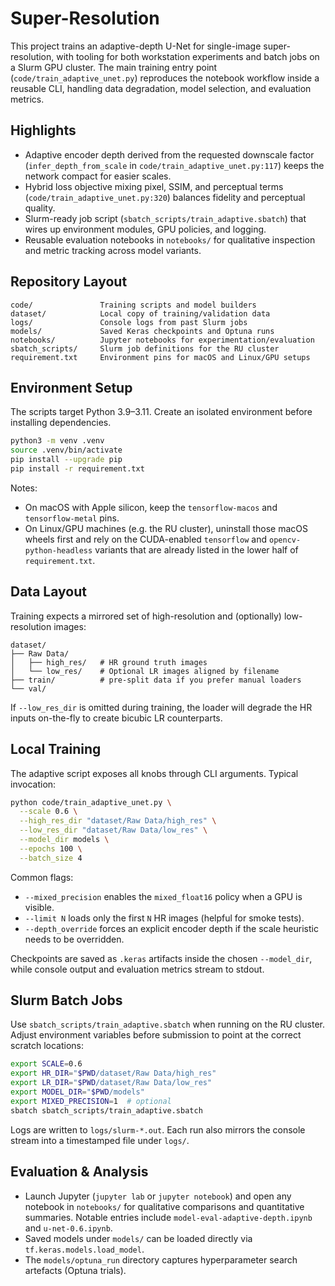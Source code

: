 # Super-Resolution

This project trains an adaptive-depth U-Net for single-image super-resolution, with tooling for both workstation experiments and batch jobs on a Slurm GPU cluster. The main training entry point (`code/train_adaptive_unet.py`) reproduces the notebook workflow inside a reusable CLI, handling data degradation, model selection, and evaluation metrics.

## Highlights
- Adaptive encoder depth derived from the requested downscale factor (`infer_depth_from_scale` in `code/train_adaptive_unet.py:117`) keeps the network compact for easier scales.
- Hybrid loss objective mixing pixel, SSIM, and perceptual terms (`code/train_adaptive_unet.py:320`) balances fidelity and perceptual quality.
- Slurm-ready job script (`sbatch_scripts/train_adaptive.sbatch`) that wires up environment modules, GPU policies, and logging.
- Reusable evaluation notebooks in `notebooks/` for qualitative inspection and metric tracking across model variants.

## Repository Layout
```
code/               Training scripts and model builders
dataset/            Local copy of training/validation data
logs/               Console logs from past Slurm jobs
models/             Saved Keras checkpoints and Optuna runs
notebooks/          Jupyter notebooks for experimentation/evaluation
sbatch_scripts/     Slurm job definitions for the RU cluster
requirement.txt     Environment pins for macOS and Linux/GPU setups
```

## Environment Setup
The scripts target Python 3.9–3.11. Create an isolated environment before installing dependencies.

```bash
python3 -m venv .venv
source .venv/bin/activate
pip install --upgrade pip
pip install -r requirement.txt
```

Notes:
- On macOS with Apple silicon, keep the `tensorflow-macos` and `tensorflow-metal` pins.
- On Linux/GPU machines (e.g. the RU cluster), uninstall those macOS wheels first and rely on the CUDA-enabled `tensorflow` and `opencv-python-headless` variants that are already listed in the lower half of `requirement.txt`.

## Data Layout
Training expects a mirrored set of high-resolution and (optionally) low-resolution images:

```
dataset/
├── Raw Data/
│   ├── high_res/   # HR ground truth images
│   └── low_res/    # Optional LR images aligned by filename
├── train/          # pre-split data if you prefer manual loaders
└── val/
```

If `--low_res_dir` is omitted during training, the loader will degrade the HR inputs on-the-fly to create bicubic LR counterparts.

## Local Training
The adaptive script exposes all knobs through CLI arguments. Typical invocation:

```bash
python code/train_adaptive_unet.py \
  --scale 0.6 \
  --high_res_dir "dataset/Raw Data/high_res" \
  --low_res_dir "dataset/Raw Data/low_res" \
  --model_dir models \
  --epochs 100 \
  --batch_size 4
```

Common flags:
- `--mixed_precision` enables the `mixed_float16` policy when a GPU is visible.
- `--limit N` loads only the first `N` HR images (helpful for smoke tests).
- `--depth_override` forces an explicit encoder depth if the scale heuristic needs to be overridden.

Checkpoints are saved as `.keras` artifacts inside the chosen `--model_dir`, while console output and evaluation metrics stream to stdout.

## Slurm Batch Jobs
Use `sbatch_scripts/train_adaptive.sbatch` when running on the RU cluster. Adjust environment variables before submission to point at the correct scratch locations:

```bash
export SCALE=0.6
export HR_DIR="$PWD/dataset/Raw Data/high_res"
export LR_DIR="$PWD/dataset/Raw Data/low_res"
export MODEL_DIR="$PWD/models"
export MIXED_PRECISION=1  # optional
sbatch sbatch_scripts/train_adaptive.sbatch
```

Logs are written to `logs/slurm-*.out`. Each run also mirrors the console stream into a timestamped file under `logs/`.

## Evaluation & Analysis
- Launch Jupyter (`jupyter lab` or `jupyter notebook`) and open any notebook in `notebooks/` for qualitative comparisons and quantitative summaries. Notable entries include `model-eval-adaptive-depth.ipynb` and `u-net-0.6.ipynb`.
- Saved models under `models/` can be loaded directly via `tf.keras.models.load_model`.
- The `models/optuna_run` directory captures hyperparameter search artefacts (Optuna trials).
